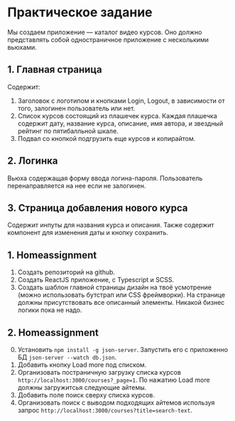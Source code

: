 # Практическое задание

Мы создаем приложение — каталог видео курсов. Оно должно представлять собой одностраничное приложение с несколькими вьюхами.

## 1. Главная страница

Содержит:

1. Заголовок с логотипом и кнопками Login, Logout, в зависимости от того, залогинен пользователь или нет.
2. Список курсов состоящий из плашечек курса. Каждая плашечка содержит дату, название курса, описание, имя автора, и звездный рейтинг по пятибалльной шкале.
3. Подвал со кнопкой подгрузить еще курсов и копирайтом.

## 2. Логинка

Вьюха содержащая форму ввода логина-пароля. Пользователь перенаправляется на нее если не залогинен.

## 3. Страница добавления нового курса

Содержит инпуты для названия курса и описания. Также содержит компонент для изменения даты и кнопку сохранить.

## 1. Homeassignment

1. Создать репозиторий на github.
2. Создать ReactJS приложение, с Typescript и SCSS.
3. Создать шаблон главной страницы дизайн на твоё усмотрение (можно использовать бутстрап или CSS фреймворки). На странице должны присутствовать все описанный элементы. Никакой бизнес логики пока не надо.

## 2. Homeassignment

0. Установить `npm install -g json-server`. Запустить его с приложенно БД `json-server --watch db.json`.
1. Добавить кнопку Load more под списком.
2. Организовать постраничную загрузку списка курсов `http://localhost:3000/courses?_page=1`. По нажатию Load more должны загружитсья следующие айтемы.
3. Добавить поле поиск сверху списка курсов.
4. Организовать поиск с выводом подходящих айтемов используя запрос `http://localhost:3000/courses?title=search-text`.
